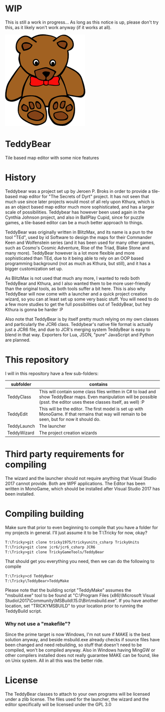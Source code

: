 # WIP

This is still a work in progress... As long as this notice is up, please don't try this, as it likely won't work anyway (if it works at all).

![](https://raw.githubusercontent.com/TrickyGameTools/TeddyBear/master/Icons/TeddyBear.png)

# TeddyBear

Tile based map editor with some nice features

# History

Teddybear was a project set up by Jeroen P. Broks in order to provide a tile-based map editor for "The Secrets of Dyrt" project. It has not seen that much use since later projects would most of all rely upon Kthura, which is as an object based map editor much more sophisticated, and has a larger scale of possibilities.
Teddybear has however been used again in the Cynthia Johnson project, and also in BallPlay Cupid, since for puzzle games, a tile-based editor can be a much better approach to things.

TeddyBear was originally written in BlitzMax, and its name is a pun to the tool "TEd", used by id Software to design the maps for their Commander Keen and Wolfenstein series (and it has been used for many other games, such as Cosmo's Cosmic Adventure, Rise of the Triad, Blake Stone and many more). TeddyBear however is a lot more flexible and more sophisticated than TEd, due to it being able to rely on an OOP based programming background (not as much as Kthura, but still), and it has a bigger customization set up.

As BlitzMax is not used that much any more, I wanted to redo both TeddyBear and Kthura, and I also wanted them to be more user-friendly than the original tools, as both tools suffer a bit here. This is also why TeddyBear will now come with a launcher and a quick project creation wizard, so you can at least set up some very basic stuff. You will need to do a few more studies to get the full possibilities out of TeddyBear, but hey Kthura is gonna be harder :P

Also note that TeddyBear is by itself pretty much relying on my own classes and particularly the JCR6 class. Teddybear's native file format is actually just a JCR6 file, and due to JCR's merging system TeddyBear is easy to blend in that way. Exporters for Lua, JSON, "pure" JavaScript and Python are planned.

# This repository

I will in this repository have a few sub-folders:

subfolder | contains
---|---
TeddyClass  | This will contain some class files written in C# to load and show TeddyBear maps. Even manipulation will be possible (psst. the editor uses these classes itself, as well) :P
TeddyEdit   | This will be the editor. The first model is set up with MonoGame. If that remains that way will remain to be seen, but for now it should do.
TeddyLaunch | The launcher
TeddyWizard | The project creation wizards

# Third party requirements for compiling

The wizard and the launcher should not require anything that Visual Studio 2017 cannot provide. Both are WPF applications.
The Editor has been written in MonoGame, which should be installed after Visual Studio 2017 has been installed.

# Compiling building

Make sure that prior to even beginning to compile that you have a folder for my projects in general. I'll just assume it to be T:\Tricky for now, okay?

~~~batch
T:\Tricky>git clone tricky1975/trickyunits_csharp TrickyUnits
T:\Tricky>git clone jcr6/jcr6_csharp JCR6
T:\Tricky>git clone TrickyGameTools/TeddyBear
~~~

That should get you everything you need, then we can do the following to compile
~~~batch
T:\Tricky>cd TeddyBear
T:\Tricky\TeddyBear>TeddyMake
~~~

Please note that the building script "TeddyMake" assumes the "msbuild.exe" tool to be found at "C:\Program Files (x86)\Microsoft Visual Studio\2017\Community\MSBuild\15.0\Bin\msbuild.exe". If you have another location, set "TRICKYMSBUILD" to your location prior to running the TeddyBuild script.

### Why not use a "makefile"?

Since the prime target is now Windows, I'm not sure if MAKE is the best solution anyway, and beside msbuild.exe already checks if source files have been changed and need rebuilding, so stuff that doesn't need to be compiled, won't be compiled anyway. Also in Windows having MingGW or other compilers installed does not really guarantee MAKE can be found, like on Unix system. All in all this was the better ride.


# License

The TeddyBear classes to attach to your own programs will be licensed under a zlib license. The files used for the launcher, the wizard and the editor specifically will be licensed under the GPL 3.0

